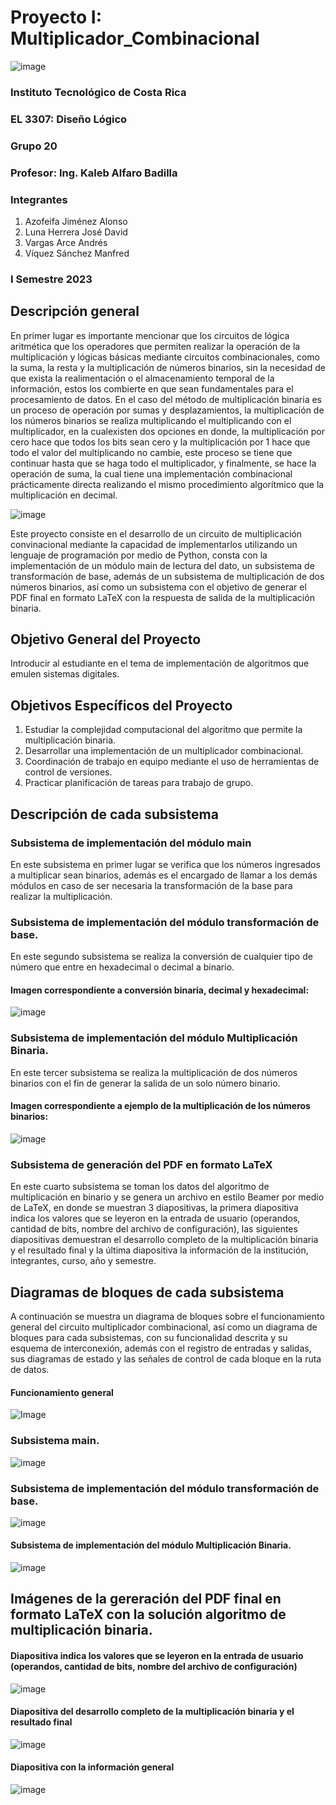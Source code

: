 # Proyecto I: Multiplicador_Combinacional

![image](https://user-images.githubusercontent.com/111375712/195476581-b4a65f14-fa37-4b95-a1a7-ba00fbd7c58a.png)

### Instituto Tecnológico de Costa Rica
### EL 3307: Diseño Lógico
### Grupo 20
### Profesor: Ing. Kaleb Alfaro Badilla

### Integrantes
1. Azofeifa Jiménez Alonso
2. Luna Herrera José David
3. Vargas Arce Andrés
4. Víquez Sánchez Manfred

### I Semestre 2023


## Descripción general
En primer lugar es importante mencionar que los circuitos de lógica aritmética que los operadores que permiten realizar la operación de la multiplicación y lógicas básicas mediante circuitos combinacionales, como la suma, la resta y la multiplicación de números binarios, sin la necesidad de que exista la realimentación o el almacenamiento temporal de la información, estos los combierte en que sean fundamentales para el procesamiento de datos. En el caso del método de multiplicación binaria es un proceso de operación por sumas y desplazamientos, la multiplicación de los números binarios se realiza multiplicando el multiplicando con el multiplicador, en la cualexisten dos opciones en donde, la multiplicación por cero hace que todos los bits sean cero y la multiplicación por 1 hace que todo el valor del multiplicando no cambie, este proceso se tiene que continuar hasta que se haga todo el multiplicador, y finalmente, se hace la operación de suma, la cual tiene una implementación combinacional prácticamente directa realizando el mismo procedimiento algorítmico que la multiplicación en decimal.

![image](https://user-images.githubusercontent.com/111375712/226212475-083ccd67-8f55-4391-8ccd-a957bed57154.png)

Este proyecto consiste en el desarrollo de un circuito de multiplicación convinacional mediante la capacidad de implementarlos utilizando un lenguaje de programación por medio de Python, consta con la implementación de un módulo main de lectura del dato, un subsistema de transformación de base, además de un subsistema de multiplicación de dos números binarios, así como un subsistema con el objetivo de generar el PDF final en formato LaTeX con la respuesta de salida de la multiplicación binaria.


## Objetivo General del Proyecto
Introducir al estudiante en el tema de implementación de algoritmos que emulen sistemas digitales.

##  Objetivos Específicos del Proyecto
1. Estudiar la complejidad computacional del algoritmo que permite la multiplicación binaria.
2. Desarrollar una implementación de un multiplicador combinacional.
3. Coordinación de trabajo en equipo mediante el uso de herramientas de control de versiones.
4. Practicar planificación de tareas para trabajo de grupo.


## Descripción de cada subsistema
### Subsistema de implementación del módulo main
En este subsistema en primer lugar se verifica que los números ingresados a multiplicar sean binarios, además es el encargado de llamar a los demás módulos en caso de ser necesaria la transformación de la base para realizar la multiplicación.


### Subsistema de implementación del módulo transformación de base.
En este segundo subsistema se realiza la conversión de cualquier tipo de número que entre en hexadecimal o decimal a binario.

#### Imagen correspondiente a conversión binaria, decimal y hexadecimal:

![image](https://user-images.githubusercontent.com/111375712/226212630-6d80f40b-fe50-4083-84a3-27ddc4ee15d5.png)


### Subsistema de implementación del módulo Multiplicación Binaria.
En este tercer subsistema se realiza la multiplicación de dos números binarios con el fin de generar la salida de un solo número binario.

#### Imagen correspondiente a ejemplo de la multiplicación de los números binarios:

![image](https://user-images.githubusercontent.com/111375712/226212997-5fb46a29-348f-40d6-8916-df95b8c331eb.png)


### Subsistema de generación del PDF en formato LaTeX
En este cuarto subsistema se toman los datos del algoritmo de multiplicación en binario y se genera un archivo en estilo Beamer por medio de LaTeX, en donde se muestran 3 diapositivas, la primera diapositiva indica los valores que se leyeron en la entrada de usuario (operandos, cantidad de bits, nombre del archivo de configuración), las siguientes diapositivas demuestran el desarrollo completo de la multiplicación binaria y el resultado final y la última diapositiva la información de la institución, integrantes, curso, año y semestre.

## Diagramas de bloques de cada subsistema
A continuación se muestra un diagrama de bloques sobre el funcionamiento general del circuito multiplicador combinacional, así como un diagrama de bloques para cada subsistemas, con su funcionalidad descrita y su esquema de interconexión, además con el registro de entradas y salidas, sus diagramas de estado y las señales de control de cada bloque en la ruta de datos.

#### Funcionamiento general

![Image](https://user-images.githubusercontent.com/111375712/224883886-803199b0-54e4-436c-9e0a-a8afbbfcb0c8.png)

### Subsistema main.

![image](https://user-images.githubusercontent.com/111375712/226993366-5aba0a02-b738-45e3-88b1-f467ca20043e.png)


### Subsistema de implementación del módulo transformación de base.

![image](https://user-images.githubusercontent.com/111375712/226993424-433d17c1-0cb0-4a48-8727-85ceb56393e2.png)


#### Subsistema de implementación del módulo Multiplicación Binaria.

![image](https://user-images.githubusercontent.com/111375712/226993462-c8227218-78ff-42f7-9221-9168efd1acdf.png)




## Imágenes de la gereración del PDF final en formato LaTeX con la solución algoritmo de multiplicación binaria.

#### Diapositiva indica los valores que se leyeron en la entrada de usuario (operandos, cantidad de bits, nombre del archivo de configuración)

![image](https://user-images.githubusercontent.com/111375712/226993708-c6fa6828-d935-4097-9ddc-3636809c1946.png)


#### Diapositiva del desarrollo completo de la multiplicación binaria y el resultado final 

![image](https://user-images.githubusercontent.com/111375712/226993845-2ba1c402-90ee-42bf-9b29-3850335a70bf.png)


#### Diapositiva con la información general

![image](https://user-images.githubusercontent.com/111375712/226993998-3164cdee-7e59-4958-973c-35c2b8e7e6c8.png)


